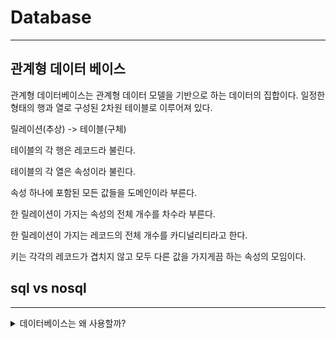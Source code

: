 # Database

***

## 관계형 데이터 베이스

관계형 데이터베이스는 관계형 데이터 모델을 기반으로 하는 데이터의 집합이다. 일정한 형태의 행과 열로 구성된 2차원 테이블로 이루어져 있다.

릴레이션(추상) -> 테이블(구체)

테이블의 각 행은 레코드라 불린다.

테이블의 각 열은 속성이라 불린다.

속성 하나에 포함된 모든 값들을 도메인이라 부른다.

한 릴레이션이 가지는 속성의 전체 개수를 차수라 부른다.

한 릴레이션이 가지는 레코드의 전체 개수를 카디널리티라고 한다.

키는 각각의 레코드가 겹치지 않고 모두 다른 값을 가지게끔 하는 속성의 모임이다.

## sql vs nosql

***

<details><summary>데이터베이스는 왜 사용할까?</summary> 
기존에는 파일 시스템을 사용해 데이터를 관리했으나 파일 시스템에는 '데이터 중복', '데이터 불일치', '데이터 보안문제' 등 다양한 문제점을 가지고 있었다. 데이터베이스를 사용하면 이러한 문제들을 어느 정도 해소할 수 있다.
</details>


 
 
